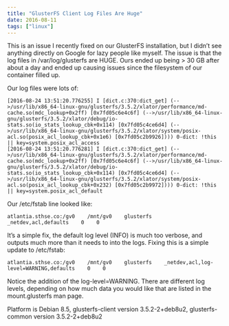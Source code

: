 ```yaml
---
title: "GlusterFS Client Log Files Are Huge"
date: 2016-08-11
tags: ["linux"]
---
```


This is an issue I recently fixed on our GlusterFS installation, but I didn’t
see anything directly on Google for lazy people like myself.  The issue is that
the log files in /var/log/glusterfs are HUGE.  Ours ended up being > 30 GB after
about a day and ended up causing issues since the filesystem of our container
filled up.

Our log files were lots of:

```text
[2016-08-24 13:51:20.776255] I [dict.c:370:dict_get] (-->/usr/lib/x86_64-linux-gnu/glusterfs/3.5.2/xlator/performance/md-cache.so(mdc_lookup+0x2ff) [0x7fd05c6e4c6f] (-->/usr/lib/x86_64-linux-gnu/glusterfs/3.5.2/xlator/debug/io-stats.so(io_stats_lookup_cbk+0x114) [0x7fd05c4ce6d4] (-->/usr/lib/x86_64-linux-gnu/glusterfs/3.5.2/xlator/system/posix-acl.so(posix_acl_lookup_cbk+0x1e6) [0x7fd05c2b9926]))) 0-dict: !this || key=system.posix_acl_access
[2016-08-24 13:51:20.776281] I [dict.c:370:dict_get] (-->/usr/lib/x86_64-linux-gnu/glusterfs/3.5.2/xlator/performance/md-cache.so(mdc_lookup+0x2ff) [0x7fd05c6e4c6f] (-->/usr/lib/x86_64-linux-gnu/glusterfs/3.5.2/xlator/debug/io-stats.so(io_stats_lookup_cbk+0x114) [0x7fd05c4ce6d4] (-->/usr/lib/x86_64-linux-gnu/glusterfs/3.5.2/xlator/system/posix-acl.so(posix_acl_lookup_cbk+0x232) [0x7fd05c2b9972]))) 0-dict: !this || key=system.posix_acl_default
```

Our /etc/fstab line looked like:

```fstab
atlantia.sthse.co:/gv0    /mnt/gv0    glusterfs    _netdev,acl,defaults    0    0
```

It’s a simple fix, the default log level (INFO) is much too verbose, and outputs
much more than it needs to into the logs.  Fixing this is a simple update to
/etc/fstab:

```fstab
atlantia.sthse.co:/gv0    /mnt/gv0    glusterfs    _netdev,acl,log-level=WARNING,defaults    0    0
```

Notice the addition of the log-level=WARNING.  There are different log levels,
depending on how much data you would like that are listed in the mount.glusterfs
man page.

Platform is Debian 8.5, glusterfs-client version 3.5.2-2+deb8u2,
glusterfs-common version 3.5.2-2+deb8u2
